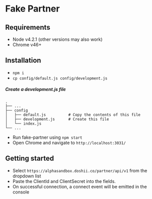 # Fake Partner

## Requirements

* Node v4.2.1 (other versions may also work)
* Chrome v46+

## Installation

* `npm i`
* `cp config/default.js config/development.js`

##### Create a development.js file

    .
    ├── ...
    ├── config
    │   ├── default.js          # Copy the contents of this file
    │   ├── development.js      # Create this file
    │   └── index.js
    └── ...

* Run fake-partner using `npm start`
* Open Chrome and navigate to `http://localhost:3031/`


## Getting started
* Select `https://alphasandbox.doshii.co/partner/api/v1` from the dropdown list
* Paste the ClientId and ClientSecret into the fields.
* On successful connection, a connect event will be emitted in the console
